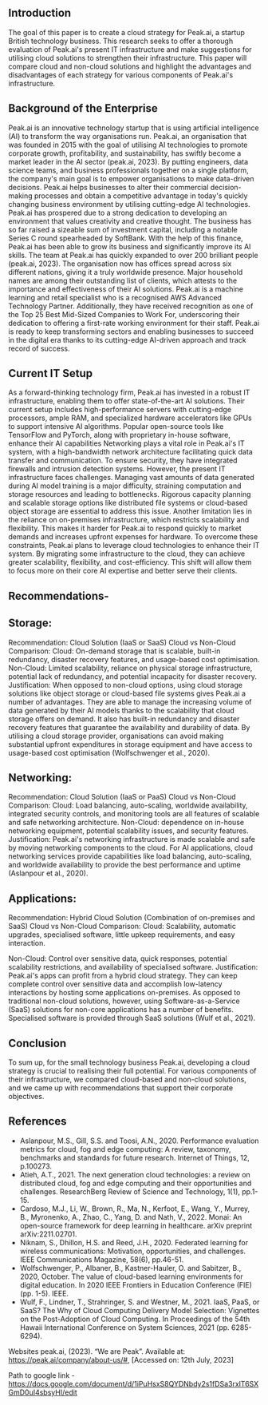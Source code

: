 Introduction
------------

The goal of this paper is to create a cloud strategy for Peak.ai, a startup British technology business. This research seeks to offer a thorough evaluation of Peak.ai's present IT infrastructure and make suggestions for utilising cloud solutions to strengthen their infrastructure. This paper will compare cloud and non-cloud solutions and highlight the advantages and disadvantages of each strategy for various components of Peak.ai's infrastructure.

Background of the Enterprise
----------------------------
Peak.ai is an innovative technology startup that is using artificial intelligence (AI) to transform the way organisations run. Peak.ai, an organisation that was founded in 2015 with the goal of utilising AI technologies to promote corporate growth, profitability, and sustainability, has swiftly become a market leader in the AI sector (peak.ai, 2023).
By putting engineers, data science teams, and business professionals together on a single platform, the company's main goal is to empower organisations to make data-driven decisions. Peak.ai helps businesses to alter their commercial decision-making processes and obtain a competitive advantage in today's quickly changing business environment by utilising cutting-edge AI technologies.
Peak.ai has prospered due to a strong dedication to developing an environment that values creativity and creative thought. The business has so far raised a sizeable sum of investment capital, including a notable Series C round spearheaded by SoftBank. With the help of this finance, Peak.ai has been able to grow its business and significantly improve its AI skills.
The team at Peak.ai has quickly expanded to over 200 brilliant people (peak.ai, 2023). The organisation now has offices spread across six different nations, giving it a truly worldwide presence. Major household names are among their outstanding list of clients, which attests to the importance and effectiveness of their AI solutions.
Peak.ai is a machine learning and retail specialist who is a recognised AWS Advanced Technology Partner. Additionally, they have received recognition as one of the Top 25 Best Mid-Sized Companies to Work For, underscoring their dedication to offering a first-rate working environment for their staff. Peak.ai is ready to keep transforming sectors and enabling businesses to succeed in the digital era thanks to its cutting-edge AI-driven approach and track record of success.
 
Current IT Setup 
----------------
As a forward-thinking technology firm, Peak.ai has invested in a robust IT infrastructure, enabling them to offer state-of-the-art AI solutions. Their current setup includes high-performance servers with cutting-edge processors, ample RAM, and specialized hardware accelerators like GPUs to support intensive AI algorithms. Popular open-source tools like TensorFlow and PyTorch, along with proprietary in-house software, enhance their AI capabilities
Networking plays a vital role in Peak.ai's IT system, with a high-bandwidth network architecture facilitating quick data transfer and communication. To ensure security, they have integrated firewalls and intrusion detection systems.
However, the present IT infrastructure faces challenges. Managing vast amounts of data generated during AI model training is a major difficulty, straining computation and storage resources and leading to bottlenecks. Rigorous capacity planning and scalable storage options like distributed file systems or cloud-based object storage are essential to address this issue.
Another limitation lies in the reliance on on-premises infrastructure, which restricts scalability and flexibility. This makes it harder for Peak.ai to respond quickly to market demands and increases upfront expenses for hardware.
To overcome these constraints, Peak.ai plans to leverage cloud technologies to enhance their IT system. By migrating some infrastructure to the cloud, they can achieve greater scalability, flexibility, and cost-efficiency. This shift will allow them to focus more on their core AI expertise and better serve their clients.
 
 
Recommendations-
----------------

Storage:
--------
Recommendation: Cloud Solution (IaaS or SaaS)
Cloud vs Non-Cloud Comparison:
Cloud: On-demand storage that is scalable, built-in redundancy, disaster recovery features, and usage-based cost optimisation.
Non-Cloud: Limited scalability, reliance on physical storage infrastructure, potential lack of redundancy, and potential incapacity for disaster recovery.
Justification: When opposed to non-cloud options, using cloud storage solutions like object storage or cloud-based file systems gives Peak.ai a number of advantages. They are able to manage the increasing volume of data generated by their AI models thanks to the scalability that cloud storage offers on demand. It also has built-in redundancy and disaster recovery features that guarantee the availability and durability of data. By utilising a cloud storage provider, organisations can avoid making substantial upfront expenditures in storage equipment and have access to usage-based cost optimisation (Wolfschwenger et al., 2020).

Networking:
-------------
Recommendation: Cloud Solution (IaaS or PaaS)
Cloud vs Non-Cloud Comparison:
Cloud: Load balancing, auto-scaling, worldwide availability, integrated security controls, and monitoring tools are all features of scalable and safe networking architecture.
Non-Cloud: dependence on in-house networking equipment, potential scalability issues, and security features.
Justification: Peak.ai's networking infrastructure is made scalable and safe by moving networking components to the cloud. For AI applications, cloud networking services provide capabilities like load balancing, auto-scaling, and worldwide availability to provide the best performance and uptime (Aslanpour et al., 2020).

Applications:
----------------
Recommendation: Hybrid Cloud Solution (Combination of on-premises and SaaS)
Cloud vs Non-Cloud Comparison:
Cloud: Scalability, automatic upgrades, specialised software, little upkeep requirements, and easy interaction.
 
Non-Cloud: Control over sensitive data, quick responses, potential scalability restrictions, and availability of specialised software.
Justification: Peak.ai's apps can profit from a hybrid cloud strategy. They can keep complete control over sensitive data and accomplish low-latency interactions by hosting some applications on-premises. As opposed to traditional non-cloud solutions, however, using Software-as-a-Service (SaaS) solutions for non-core applications has a number of benefits. Specialised software is provided through SaaS solutions (Wulf et al., 2021).

 
Conclusion
----------
To sum up, for the small technology business Peak.ai, developing a cloud strategy is crucial to realising their full potential. For various components of their infrastructure, we compared cloud-based and non-cloud solutions, and we came up with recommendations that support their corporate objectives.
 
 
 
 
 
 
 
 
 
 
 





References
----------
 
- Aslanpour, M.S., Gill, S.S. and Toosi, A.N., 2020. Performance evaluation metrics for cloud, fog and edge computing: A review, taxonomy, benchmarks and standards for future research. Internet of Things, 12, p.100273.
- Atieh, A.T., 2021. The next generation cloud technologies: a review on distributed cloud, fog and edge computing and their opportunities and challenges. ResearchBerg Review of Science and Technology, 1(1), pp.1-15.
- Cardoso, M.J., Li, W., Brown, R., Ma, N., Kerfoot, E., Wang, Y., Murrey, B., Myronenko, A., Zhao, C., Yang, D. and Nath, V., 2022. Monai: An open-source framework for deep learning in healthcare. arXiv preprint arXiv:2211.02701.
- Niknam, S., Dhillon, H.S. and Reed, J.H., 2020. Federated learning for wireless communications: Motivation, opportunities, and challenges. IEEE Communications Magazine, 58(6), pp.46-51.
- Wolfschwenger, P., Albaner, B., Kastner-Hauler, O. and Sabitzer, B., 2020, October. The value of cloud-based learning environments for digital education. In 2020 IEEE Frontiers in Education Conference (FIE) (pp. 1-5). IEEE.
- Wulf, F., Lindner, T., Strahringer, S. and Westner, M., 2021. IaaS, PaaS, or SaaS? The Why of Cloud Computing Delivery Model Selection: Vignettes on the Post-Adoption of Cloud Computing. In Proceedings of the 54th Hawaii International Conference on System Sciences, 2021 (pp. 6285-6294).
 
Websites
peak.ai, (2023). “We are Peak”. Available at: https://peak.ai/company/about-us/#, [Accessed on: 12th July, 2023]
 
Path to google link -
https://docs.google.com/document/d/1iPuHsxS8QYDNbdy2s1fDSa3rxlT6SXGmD0uI4sbsyHI/edit
